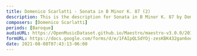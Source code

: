```yaml
---
title: Domenico Scarlatti - Sonata in B Minor K. 87 (2)
description: This is the description for Sonata in B Minor K. 87 by Domenico Scarlatti
composers: [Domenico Scarlatti]
periods: [Baroque]
audioURL: https://OpenMusicDataset.github.io/Maestro/maestro-v3.0.0/2014/MIDI-UNPROCESSED_11-13_R1_2014_MID--AUDIO_13_R1_2014_wav--1.midi
formURL: https://docs.google.com/forms/d/e/1FAIpQLSdYOj-zesKBK432gan6oqGrJkRH9yiMov7_ayg1KmI5lBjF3w/viewform
date: 2021-08-08T07:43:13-06:00
---
```

